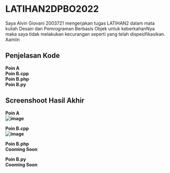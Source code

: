 # LATIHAN2DPBO2022
Saya Alvin Giovani 2003721 mengerjakan tugas LATIHAN2 dalam mata kuliah Desain dan Pemrograman Berbasis Objek untuk keberkahanNya maka saya tidak melakukan kecurangan seperti yang telah dispesifikasikan. Aamiin<br>

## Penjelasan Kode
<b>Poin A</b><br>
<b>Poin B.cpp</b><br>
<b>Poin B.php </b><br>
<b>Poin B.py</b><br>
  
## Screenshoot Hasil Akhir
  <b>Poin A  <br>
![image](https://user-images.githubusercontent.com/99602640/154203262-7d2919d8-e45e-48af-93d8-3113ced57a4c.png)

  Poin B.cpp  <br>
  ![image](https://user-images.githubusercontent.com/99602640/154405633-ecd2b507-f3ac-4bdd-ba0a-be3640618e3b.png)

  
  Poin B.php  <br>
  Cooming Soon <br>

  Poin B.py </b><br>
  <b>Cooming Soon <br>

<br>
